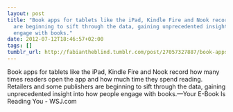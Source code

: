 ```yaml
---
layout: post
title: "Book apps for tablets like the iPad, Kindle Fire and Nook record how many times readers open the app and how much time they spend reading. Retailers and some publishers
  are beginning to sift through the data, gaining unprecedented insight into how people
  engage with books."
date: 2012-07-12T18:46:57+02:00
tags: []
tumblr_url: http://fabiantheblind.tumblr.com/post/27057327887/book-apps-for-tablets-like-the-ipad-kindle-fire
---
```

Book apps for tablets like the iPad, Kindle Fire and Nook record how many times readers open the app and how much time they spend reading. Retailers and some publishers are beginning to sift through the data, gaining unprecedented insight into how people engage with books.—Your E-Book Is Reading You - WSJ.com
